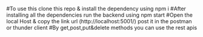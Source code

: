 #To use this clone this repo & install the dependency using npm i
#After installing all the dependencies run the backend using npm start
#Open the local Host & copy the link url (http://localhost:5001/) post it in the postman or thunder client
#By get,post,put&delete methods you can use the rest apis
